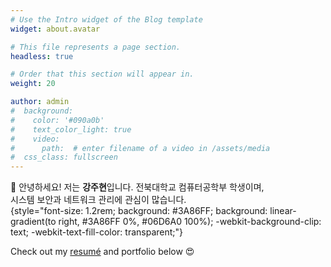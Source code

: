 ```yaml
---
# Use the Intro widget of the Blog template
widget: about.avatar

# This file represents a page section.
headless: true

# Order that this section will appear in.
weight: 20

author: admin
#  background:
#    color: '#090a0b'
#    text_color_light: true
#    video:
#      path:  # enter filename of a video in /assets/media
#  css_class: fullscreen
---
```


👋 안녕하세요! 저는 **강주현**입니다. 전북대학교 컴퓨터공학부 학생이며,  
시스템 보안과 네트워크 관리에 관심이 많습니다.  
{style="font-size: 1.2rem; background: #3A86FF; background: linear-gradient(to right, #3A86FF 0%, #06D6A0 100%); -webkit-background-clip: text; -webkit-text-fill-color: transparent;"}

Check out my [resumé](/about/) and portfolio below 😍

